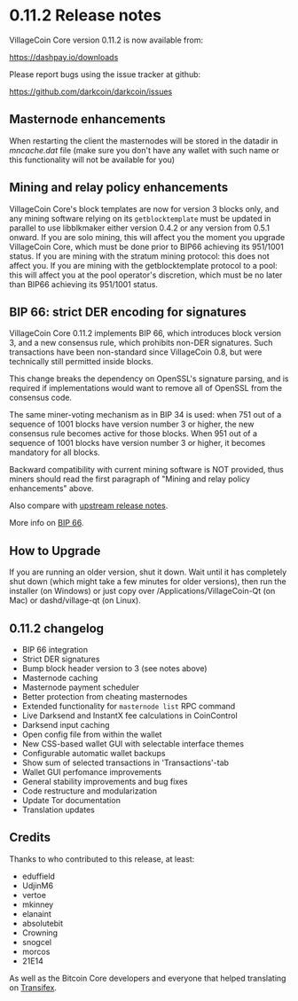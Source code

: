0.11.2 Release notes
====================

VillageCoin Core version 0.11.2 is now available from:

  https://dashpay.io/downloads

Please report bugs using the issue tracker at github:

  https://github.com/darkcoin/darkcoin/issues


Masternode enhancements
-----------------------

When restarting the client the masternodes will be stored in the datadir in
*mncache.dat* file (make sure you don't have any wallet with such name or this
functionality will not be available for you)


Mining and relay policy enhancements
------------------------------------

VillageCoin Core's block templates are now for version 3 blocks only, and any
mining software relying on its `getblocktemplate` must be updated in parallel
to use libblkmaker either version 0.4.2 or any version from 0.5.1 onward. If you
are solo mining, this will affect you the moment you upgrade VillageCoin Core,
which must be done prior to BIP66 achieving its 951/1001 status. If you are
mining with the stratum mining protocol: this does not affect you. If you are
mining with the getblocktemplate protocol to a pool: this will affect you at the
pool operator's discretion, which must be no later than BIP66 achieving its
951/1001 status.


BIP 66: strict DER encoding for signatures
------------------------------------------

VillageCoin Core 0.11.2 implements BIP 66, which introduces block version 3, and a
new consensus rule, which prohibits non-DER signatures. Such transactions have
been non-standard since VillageCoin 0.8, but were technically still permitted
inside blocks.

This change breaks the dependency on OpenSSL's signature parsing, and is
required if implementations would want to remove all of OpenSSL from the
consensus code.

The same miner-voting mechanism as in BIP 34 is used: when 751 out of a
sequence of 1001 blocks have version number 3 or higher, the new consensus
rule becomes active for those blocks. When 951 out of a sequence of 1001
blocks have version number 3 or higher, it becomes mandatory for all blocks.

Backward compatibility with current mining software is NOT provided, thus
miners should read the first paragraph of "Mining and relay policy
enhancements" above.

Also compare with [upstream release notes](https://github.com/bitcoin/bitcoin/blob/0.10/doc/release-notes.md#mining-and-relay-policy-enhancements).

More info on [BIP 66](https://github.com/bitcoin/bips/blob/master/bip-0066.mediawiki).


How to Upgrade
--------------

If you are running an older version, shut it down. Wait until it has completely
shut down (which might take a few minutes for older versions), then run the
installer (on Windows) or just copy over /Applications/VillageCoin-Qt (on Mac) or
dashd/village-qt (on Linux).


0.11.2 changelog
----------------

- BIP 66 integration
- Strict DER signatures
- Bump block header version to 3 (see notes above)
- Masternode caching
- Masternode payment scheduler
- Better protection from cheating masternodes
- Extended functionality for `masternode list` RPC command
- Live Darksend and InstantX fee calculations in CoinControl
- Darksend input caching
- Open config file from within the wallet
- New CSS-based wallet GUI with selectable interface themes
- Configurable automatic wallet backups
- Show sum of selected transactions in 'Transactions'-tab
- Wallet GUI perfomance improvements
- General stability improvements and bug fixes
- Code restructure and modularization
- Update Tor documentation
- Translation updates


Credits
--------

Thanks to who contributed to this release, at least:

- eduffield
- UdjinM6
- vertoe
- mkinney
- elanaint
- absolutebit
- Crowning
- snogcel
- morcos
- 21E14

As well as the Bitcoin Core developers and everyone that helped translating on
[Transifex](https://www.transifex.com/projects/p/darkcoin/).
